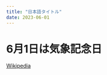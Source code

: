 ```yaml
---
title: "日本語タイトル"
date: 2023-06-01
---
```


# 6月1日は気象記念日

[Wikipedia](https://ja.wikipedia.org/wiki/気象記念日)
